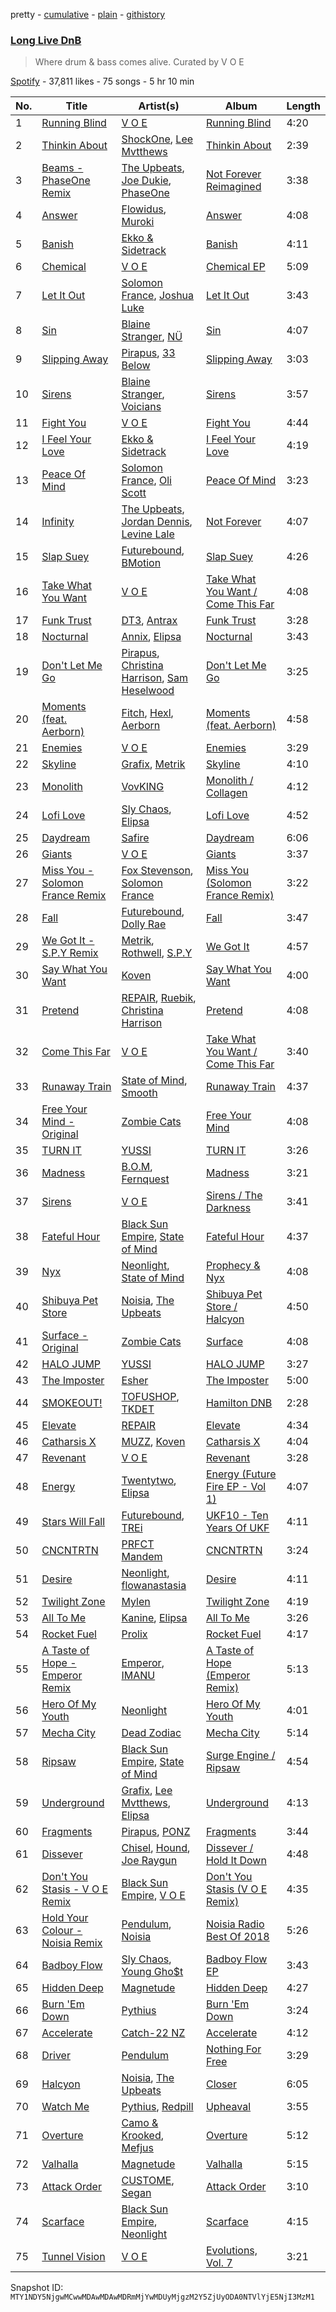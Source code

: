 pretty - [cumulative](/playlists/cumulative/37i9dQZF1DXbouKezIgSHE.md) - [plain](/playlists/plain/37i9dQZF1DXbouKezIgSHE) - [githistory](https://github.githistory.xyz/mackorone/spotify-playlist-archive/blob/main/playlists/plain/37i9dQZF1DXbouKezIgSHE)

### [Long Live DnB](https://open.spotify.com/playlist/37i9dQZF1DXbouKezIgSHE)

> Where drum & bass comes alive\. Curated by V O E

[Spotify](https://open.spotify.com/user/spotify) - 37,811 likes - 75 songs - 5 hr 10 min

| No. | Title | Artist(s) | Album | Length |
|---|---|---|---|---|
| 1 | [Running Blind](https://open.spotify.com/track/1haDtHJoXaxhDVgEyS2Qwg) | [V O E](https://open.spotify.com/artist/3t8Pn6gip5ndfX7mGIymYm) | [Running Blind](https://open.spotify.com/album/1RBhLF0MA813Bbetzd49U1) | 4:20 |
| 2 | [Thinkin About](https://open.spotify.com/track/679TnTjA1ad756mFFq91ZK) | [ShockOne](https://open.spotify.com/artist/1yShtQaHjChbToQboKRzgH), [Lee Mvtthews](https://open.spotify.com/artist/2rf0ufpy1NIUGmEHqq27GC) | [Thinkin About](https://open.spotify.com/album/4SfWi60B50vfPPNEMUxxAs) | 2:39 |
| 3 | [Beams \- PhaseOne Remix](https://open.spotify.com/track/7ycSMHYKdNy1wmLydfXwZR) | [The Upbeats](https://open.spotify.com/artist/5fbq6W6HAncSYaFtlQi7fF), [Joe Dukie](https://open.spotify.com/artist/1stlWvYSCm3sSEIzdKBSeY), [PhaseOne](https://open.spotify.com/artist/0mO3Yf5XIPHfAbHh8yWLFk) | [Not Forever Reimagined](https://open.spotify.com/album/1bCGrIsOTVF0CbWEI6NsKW) | 3:38 |
| 4 | [Answer](https://open.spotify.com/track/4D73ZWeg24N8yUXxCx3Ejq) | [Flowidus](https://open.spotify.com/artist/410Yzyq0DmhJImIxqy5wOC), [Muroki](https://open.spotify.com/artist/3Nvjwz6gDry7Uume9kjCBT) | [Answer](https://open.spotify.com/album/1qSRXN1dWFRaKHgX1x5bDv) | 4:08 |
| 5 | [Banish](https://open.spotify.com/track/74rJWD85pGQY5aZH3xpdaY) | [Ekko & Sidetrack](https://open.spotify.com/artist/7IVvHpo698q6w0VadlUxCL) | [Banish](https://open.spotify.com/album/4xtxsqBKqbpIKt91GpjQrg) | 4:11 |
| 6 | [Chemical](https://open.spotify.com/track/5xOmruHbdLlhpDG1DZEyj7) | [V O E](https://open.spotify.com/artist/3t8Pn6gip5ndfX7mGIymYm) | [Chemical EP](https://open.spotify.com/album/1cj7deUnAQKEUAfgGH8uon) | 5:09 |
| 7 | [Let It Out](https://open.spotify.com/track/4e9q1J9F4r73HnoISaCims) | [Solomon France](https://open.spotify.com/artist/2NGEzvIbogjqVnEEnksrXp), [Joshua Luke](https://open.spotify.com/artist/1GCIBl7qMUgfxoixradAQj) | [Let It Out](https://open.spotify.com/album/54h3f4ebcouQqG55PBTCVX) | 3:43 |
| 8 | [Sin](https://open.spotify.com/track/6ALgsIOsGhhodeGq16BHIe) | [Blaine Stranger](https://open.spotify.com/artist/4ZKZR4BBx5EaP4T3slUd1j), [NÜ](https://open.spotify.com/artist/5V4k12TCud24oll7XIoOnt) | [Sin](https://open.spotify.com/album/1tt8TC0ohVxpA9zx9YXJab) | 4:07 |
| 9 | [Slipping Away](https://open.spotify.com/track/4fLJwiVRfyMkYf0c1n5EaP) | [Pirapus](https://open.spotify.com/artist/7KgEOoJ0CawH7NOaLe34Qe), [33 Below](https://open.spotify.com/artist/4tMIsBBR8M0PsorDf0mNEz) | [Slipping Away](https://open.spotify.com/album/5U4TNX4P82yF8KoNwQK0xy) | 3:03 |
| 10 | [Sirens](https://open.spotify.com/track/4daDeVqPJuvEnMWTrzl6W4) | [Blaine Stranger](https://open.spotify.com/artist/4ZKZR4BBx5EaP4T3slUd1j), [Voicians](https://open.spotify.com/artist/5DNApAt05XowaylsOJo1eW) | [Sirens](https://open.spotify.com/album/0Qc40pRAolw55Xo3t6HrNG) | 3:57 |
| 11 | [Fight You](https://open.spotify.com/track/5gv7MLLwa8Bqk2ototHmfI) | [V O E](https://open.spotify.com/artist/3t8Pn6gip5ndfX7mGIymYm) | [Fight You](https://open.spotify.com/album/2hn9kRqS6Nxta7Cvj4K6Bj) | 4:44 |
| 12 | [I Feel Your Love](https://open.spotify.com/track/5VXHh0kou6l74vmDRfFFpY) | [Ekko & Sidetrack](https://open.spotify.com/artist/7IVvHpo698q6w0VadlUxCL) | [I Feel Your Love](https://open.spotify.com/album/0AL1igVnFFCJIrJbhFAHsO) | 4:19 |
| 13 | [Peace Of Mind](https://open.spotify.com/track/76fyFZLL5uI3uH6uPMlWKa) | [Solomon France](https://open.spotify.com/artist/2NGEzvIbogjqVnEEnksrXp), [Oli Scott](https://open.spotify.com/artist/0JGeTI3sByz80XJ48gk9pv) | [Peace Of Mind](https://open.spotify.com/album/3Q7mz6QSjLA2O25sZ5JNm3) | 3:23 |
| 14 | [Infinity](https://open.spotify.com/track/0fgolKbSZwVRG0CThD5sWa) | [The Upbeats](https://open.spotify.com/artist/5fbq6W6HAncSYaFtlQi7fF), [Jordan Dennis](https://open.spotify.com/artist/2iSbupdaMW303tk8tqdCv5), [Levine Lale](https://open.spotify.com/artist/2qgQuxHp5MEISrfNMPnKu3) | [Not Forever](https://open.spotify.com/album/1V3eAxPa9vrKETf19EyDhV) | 4:07 |
| 15 | [Slap Suey](https://open.spotify.com/track/7I1XUjtzeNW79MgT28AkDe) | [Futurebound](https://open.spotify.com/artist/2Vqj1e2oloOKNqAT2gpoa5), [BMotion](https://open.spotify.com/artist/0bPx7cEowPdqxnvrsMnGD7) | [Slap Suey](https://open.spotify.com/album/4r4UsASmYLW0wyjx6yQDOd) | 4:26 |
| 16 | [Take What You Want](https://open.spotify.com/track/4kVHvoi8OOQFp1ZV5kYNwd) | [V O E](https://open.spotify.com/artist/3t8Pn6gip5ndfX7mGIymYm) | [Take What You Want / Come This Far](https://open.spotify.com/album/446PvnUtFcdBH010dsqcNZ) | 4:08 |
| 17 | [Funk Trust](https://open.spotify.com/track/5S7Odia9qyMX0Pomscbdt7) | [DT3](https://open.spotify.com/artist/2BWYrSn8dSJayZkvCf7t9U), [Antrax](https://open.spotify.com/artist/1k5mK5ao28jCQ7CBNIpYMG) | [Funk Trust](https://open.spotify.com/album/2DxRXMnTt8CGexNiBbc4mN) | 3:28 |
| 18 | [Nocturnal](https://open.spotify.com/track/64jRAmk99vinM9WgvGSNch) | [Annix](https://open.spotify.com/artist/0llNeW8Q52i2sxV7DsFASR), [Elipsa](https://open.spotify.com/artist/2HRQmTBCGufnxsFIodHske) | [Nocturnal](https://open.spotify.com/album/2DZvctY5zi4s5RyyiwPFxT) | 3:43 |
| 19 | [Don't Let Me Go](https://open.spotify.com/track/2h0tLMiwLsJ7e7xiWWzwKR) | [Pirapus](https://open.spotify.com/artist/7KgEOoJ0CawH7NOaLe34Qe), [Christina Harrison](https://open.spotify.com/artist/0Bodcxze5bIUbnJAI3JKTR), [Sam Heselwood](https://open.spotify.com/artist/3NWsg1qe0HyufJEhf1KoI6) | [Don't Let Me Go](https://open.spotify.com/album/6s2rMgpOULBHR8p3pXaDpx) | 3:25 |
| 20 | [Moments \(feat\. Aerborn\)](https://open.spotify.com/track/2JRHI6fTfc6yYHiRsPpSN5) | [Fitch](https://open.spotify.com/artist/4R1KJqQAvnwb0ChZWqTege), [Hexl](https://open.spotify.com/artist/4iJkP0sXV9RmVpGKSPt5Fq), [Aerborn](https://open.spotify.com/artist/0DKuAUrRIPmC6hFe21M1UX) | [Moments \(feat\. Aerborn\)](https://open.spotify.com/album/5Qs6vTTUVXfmSK9EzU4TsH) | 4:58 |
| 21 | [Enemies](https://open.spotify.com/track/62glmQhQN5BUrc1tJeQro7) | [V O E](https://open.spotify.com/artist/3t8Pn6gip5ndfX7mGIymYm) | [Enemies](https://open.spotify.com/album/5lCPnvaPimzf1wMITE75hv) | 3:29 |
| 22 | [Skyline](https://open.spotify.com/track/5M6DnQMTwQs0CaNdz7yJ5d) | [Grafix](https://open.spotify.com/artist/27YdXZOMLqvxI2pB5GyqyY), [Metrik](https://open.spotify.com/artist/2NCEtX40i9lLNpTg2X5583) | [Skyline](https://open.spotify.com/album/0j1JntUGndsVxvXu6DwvRg) | 4:10 |
| 23 | [Monolith](https://open.spotify.com/track/1pvHTmHwlsEZx5cVIbNKZD) | [VovKING](https://open.spotify.com/artist/5cv42gJ8QCmmPQ4h8DjsdH) | [Monolith / Collagen](https://open.spotify.com/album/4Hn4zbNH6NRnhtYpWq4xVb) | 4:12 |
| 24 | [Lofi Love](https://open.spotify.com/track/5F210oygZ6fMAvbznWrjwJ) | [Sly Chaos](https://open.spotify.com/artist/02QaTKGbI6W9D80tPSqJ6i), [Elipsa](https://open.spotify.com/artist/2HRQmTBCGufnxsFIodHske) | [Lofi Love](https://open.spotify.com/album/7fUAeXxYUirpCyQJuykaJt) | 4:52 |
| 25 | [Daydream](https://open.spotify.com/track/3baML5RbtecV8Q5yuzrslP) | [Safire](https://open.spotify.com/artist/0RUdbVM6eQL5oCoh6VHTDB) | [Daydream](https://open.spotify.com/album/5taOQUJucITY4aEJDQHT8d) | 6:06 |
| 26 | [Giants](https://open.spotify.com/track/6YZfLjsFTrRS8EtGLDY24Y) | [V O E](https://open.spotify.com/artist/3t8Pn6gip5ndfX7mGIymYm) | [Giants](https://open.spotify.com/album/5U9rP5znc63gF2UBnoQ8Hb) | 3:37 |
| 27 | [Miss You \- Solomon France Remix](https://open.spotify.com/track/6OXQfpCGaJ4OqS7g014KmB) | [Fox Stevenson](https://open.spotify.com/artist/2BQWHuvxG4kMYnfghdaCIy), [Solomon France](https://open.spotify.com/artist/2NGEzvIbogjqVnEEnksrXp) | [Miss You \(Solomon France Remix\)](https://open.spotify.com/album/7BXON2X1HqTRpdJHKiBGz3) | 3:22 |
| 28 | [Fall](https://open.spotify.com/track/1gfWf2AnJtLckqo9pRFI4p) | [Futurebound](https://open.spotify.com/artist/2Vqj1e2oloOKNqAT2gpoa5), [Dolly Rae](https://open.spotify.com/artist/0wB5diKi6MD5CqXoJ3h6lJ) | [Fall](https://open.spotify.com/album/797htxFmHyEMgc4mBz1q9h) | 3:47 |
| 29 | [We Got It \- S.P.Y Remix](https://open.spotify.com/track/1Iuo5rSPfXDVKxCyl2ePbW) | [Metrik](https://open.spotify.com/artist/2NCEtX40i9lLNpTg2X5583), [Rothwell](https://open.spotify.com/artist/5uPbfbVvS1knjpH37U1Mgr), [S.P.Y](https://open.spotify.com/artist/6aJAd8zM1s3Slw64KfsmaF) | [We Got It](https://open.spotify.com/album/1VBPJ2FXlBgEVwgiT6ixfi) | 4:57 |
| 30 | [Say What You Want](https://open.spotify.com/track/7C0AmMGDeLY4JaDNZcBC4b) | [Koven](https://open.spotify.com/artist/3UCbp6D1lvILlxRJT9LnFa) | [Say What You Want](https://open.spotify.com/album/0VPNitgjEkHtyreOZaa1oK) | 4:00 |
| 31 | [Pretend](https://open.spotify.com/track/4heg9L1ymejnW14gFLOAPn) | [REPAIR](https://open.spotify.com/artist/0xLqXvK6horF4enARe8AIN), [Ruebik](https://open.spotify.com/artist/331mn1ZP0uAGUcazag3TNa), [Christina Harrison](https://open.spotify.com/artist/0Bodcxze5bIUbnJAI3JKTR) | [Pretend](https://open.spotify.com/album/6AF06ZXUETEmdeoxf1deMo) | 4:08 |
| 32 | [Come This Far](https://open.spotify.com/track/0jE6OcJzJ1mngyrNV82mZK) | [V O E](https://open.spotify.com/artist/3t8Pn6gip5ndfX7mGIymYm) | [Take What You Want / Come This Far](https://open.spotify.com/album/446PvnUtFcdBH010dsqcNZ) | 3:40 |
| 33 | [Runaway Train](https://open.spotify.com/track/3vj5EMdE1ZlbJbYSFLqOwF) | [State of Mind](https://open.spotify.com/artist/6Piel9jEbV4Qb18Yw1B2dI), [Smooth](https://open.spotify.com/artist/7yRkgZyRXaO7oh1hTEyKNo) | [Runaway Train](https://open.spotify.com/album/5t2w6fgcttlt9NgtuNCzr0) | 4:37 |
| 34 | [Free Your Mind \- Original](https://open.spotify.com/track/2M1LSALo5PGjGeMIazRuhb) | [Zombie Cats](https://open.spotify.com/artist/5ZIAymQimYIkT08qGsRjoK) | [Free Your Mind](https://open.spotify.com/album/1HY5cRpzm4fG3yEH78C1E4) | 4:08 |
| 35 | [TURN IT](https://open.spotify.com/track/1RaWyRtQAjscmH6ixxKLsZ) | [YUSSI](https://open.spotify.com/artist/1IwkSL4i4wIu40Cej0a997) | [TURN IT](https://open.spotify.com/album/6hhsVfu76AyRKN2pKZW6c6) | 3:26 |
| 36 | [Madness](https://open.spotify.com/track/4A2JeNiPJLtMYhimPThNv6) | [B.O.M](https://open.spotify.com/artist/3obWOc3Iq15TgW0pTDY2RK), [Fernquest](https://open.spotify.com/artist/7vUiDGA4jzsPS8RSTaiFrL) | [Madness](https://open.spotify.com/album/1mrEcrd7eTfxOxjOxaXNgS) | 3:21 |
| 37 | [Sirens](https://open.spotify.com/track/6dLBgoJCyB9NlDARCTwJes) | [V O E](https://open.spotify.com/artist/3t8Pn6gip5ndfX7mGIymYm) | [Sirens / The Darkness](https://open.spotify.com/album/432FAF2FK68IP91Ra5boiH) | 3:41 |
| 38 | [Fateful Hour](https://open.spotify.com/track/5ZwvPXsvqWOr2XcDZ1ohu6) | [Black Sun Empire](https://open.spotify.com/artist/3PAXvY08KxX5HmCsmKw4x8), [State of Mind](https://open.spotify.com/artist/6Piel9jEbV4Qb18Yw1B2dI) | [Fateful Hour](https://open.spotify.com/album/0jkK70i3xZ2y3qeHBWSQ4T) | 4:37 |
| 39 | [Nyx](https://open.spotify.com/track/55oEMPn7GcYw0QnEPC7JRR) | [Neonlight](https://open.spotify.com/artist/1dDzlLlakr2JyoK4EtRv5L), [State of Mind](https://open.spotify.com/artist/6Piel9jEbV4Qb18Yw1B2dI) | [Prophecy & Nyx](https://open.spotify.com/album/2jRDWwBxGM3YkRzY93r2xK) | 4:08 |
| 40 | [Shibuya Pet Store](https://open.spotify.com/track/38hFp6SVQX1Wgo4c29qQXL) | [Noisia](https://open.spotify.com/artist/4YWj8sohRDjL9deiuRvEEY), [The Upbeats](https://open.spotify.com/artist/5fbq6W6HAncSYaFtlQi7fF) | [Shibuya Pet Store / Halcyon](https://open.spotify.com/album/5ZFpkF8RSRVHBQxVyrCXQC) | 4:50 |
| 41 | [Surface \- Original](https://open.spotify.com/track/3tWmWRpXzqzSEs5b34fWh9) | [Zombie Cats](https://open.spotify.com/artist/5ZIAymQimYIkT08qGsRjoK) | [Surface](https://open.spotify.com/album/4jxsdQNRrJb6lqYfFaDRAa) | 4:08 |
| 42 | [HALO JUMP](https://open.spotify.com/track/6jM65OGqVRyiGI2aLYuxMK) | [YUSSI](https://open.spotify.com/artist/1IwkSL4i4wIu40Cej0a997) | [HALO JUMP](https://open.spotify.com/album/7ynw3zwj2JvorTpUsjoqvc) | 3:27 |
| 43 | [The Imposter](https://open.spotify.com/track/2MX5YBjjJvzSxJHOkGbLt8) | [Esher](https://open.spotify.com/artist/2HJbrdpPlh54K4S93EwLvM) | [The Imposter](https://open.spotify.com/album/7gMeh3mBLtKh3VdlL9mx7b) | 5:00 |
| 44 | [SMOKEOUT!](https://open.spotify.com/track/4LnZpccW4aTfFLc8k16bCC) | [TOFUSHOP](https://open.spotify.com/artist/3k5lpoMiCUPqziGLYFTGlq), [TKDET](https://open.spotify.com/artist/7Moa6CDThPivkeTCqcJz2d) | [Hamilton DNB](https://open.spotify.com/album/2F9QTaHyoGeg3r1axnYrOf) | 2:28 |
| 45 | [Elevate](https://open.spotify.com/track/3fPUZpOtmF7W06I81lSccy) | [REPAIR](https://open.spotify.com/artist/0xLqXvK6horF4enARe8AIN) | [Elevate](https://open.spotify.com/album/44WJ9lfLRsyQk7NjkGh8Sy) | 4:34 |
| 46 | [Catharsis X](https://open.spotify.com/track/7ktbuWqGUsNmAS9OoNwgWk) | [MUZZ](https://open.spotify.com/artist/4UNnRb4LN2hGtbtMfPzMhg), [Koven](https://open.spotify.com/artist/3UCbp6D1lvILlxRJT9LnFa) | [Catharsis X](https://open.spotify.com/album/3ryV1s0kjVYKwRR4Is6Dqs) | 4:04 |
| 47 | [Revenant](https://open.spotify.com/track/2XbjdPhZ49Ds27aPtye9DJ) | [V O E](https://open.spotify.com/artist/3t8Pn6gip5ndfX7mGIymYm) | [Revenant](https://open.spotify.com/album/4xztJfknT7CtmYNoQMllsn) | 3:28 |
| 48 | [Energy](https://open.spotify.com/track/5pVgekIM4pSKSRDo2K9OIH) | [Twentytwo](https://open.spotify.com/artist/713Aalh7WlAQ655f2lUAnh), [Elipsa](https://open.spotify.com/artist/2HRQmTBCGufnxsFIodHske) | [Energy \(Future Fire EP \- Vol 1\)](https://open.spotify.com/album/5zBynfW4fW4IDcokUbLhwf) | 4:07 |
| 49 | [Stars Will Fall](https://open.spotify.com/track/2DbqtwgllIvbvpCAINsO9i) | [Futurebound](https://open.spotify.com/artist/2Vqj1e2oloOKNqAT2gpoa5), [TREi](https://open.spotify.com/artist/0ZNle26FCkef6NjJqBRice) | [UKF10 \- Ten Years Of UKF](https://open.spotify.com/album/3EplBy3AUD7boM11XfXoTp) | 4:11 |
| 50 | [CNCNTRTN](https://open.spotify.com/track/6CyWYoGbXYDaWzgVtDWFfJ) | [PRFCT Mandem](https://open.spotify.com/artist/17E7dnCNABNW9SJBiaDe5E) | [CNCNTRTN](https://open.spotify.com/album/3EMQpMfulXzJIVnHQRskOs) | 3:24 |
| 51 | [Desire](https://open.spotify.com/track/2zZMNnWQbHrUs10LkB9PQK) | [Neonlight](https://open.spotify.com/artist/1dDzlLlakr2JyoK4EtRv5L), [flowanastasia](https://open.spotify.com/artist/6AAhs4ooZ8UUIuuhWj1ZjM) | [Desire](https://open.spotify.com/album/6R36PEkkLoBaghta6MptKE) | 4:11 |
| 52 | [Twilight Zone](https://open.spotify.com/track/3QAJ6xTQl36OPcWZeTRtnN) | [Mylen](https://open.spotify.com/artist/7yHbz9ub8NawhPnbZbQQfW) | [Twilight Zone](https://open.spotify.com/album/0djd8tMCxpIaHhM6yRVEaw) | 4:19 |
| 53 | [All To Me](https://open.spotify.com/track/28TJ1DLGBJ9BddLpWwwuXQ) | [Kanine](https://open.spotify.com/artist/1KiNUGL3r0GgyLwqYCY1yV), [Elipsa](https://open.spotify.com/artist/2HRQmTBCGufnxsFIodHske) | [All To Me](https://open.spotify.com/album/5KgrT8AuRSZ202tqBdvrPW) | 3:26 |
| 54 | [Rocket Fuel](https://open.spotify.com/track/6HQxVsoHLIEBZRQNQGu7aG) | [Prolix](https://open.spotify.com/artist/3rNP0CUzTxxuNpc3ze8rXV) | [Rocket Fuel](https://open.spotify.com/album/0keamdsNhYHt1J1vt5fVcm) | 4:17 |
| 55 | [A Taste of Hope \- Emperor Remix](https://open.spotify.com/track/1ccwHZJ9NxexmQCT0wL53U) | [Emperor](https://open.spotify.com/artist/0qpokmnvq1MOYl954iVq7x), [IMANU](https://open.spotify.com/artist/5Y7rFm0tiJTVDzGLMzz0W1) | [A Taste of Hope \(Emperor Remix\)](https://open.spotify.com/album/2bpTN0k3Z0TGgtFgyaxzx7) | 5:13 |
| 56 | [Hero Of My Youth](https://open.spotify.com/track/37tXsgk0HpjY2cu8xImIK8) | [Neonlight](https://open.spotify.com/artist/1dDzlLlakr2JyoK4EtRv5L) | [Hero Of My Youth](https://open.spotify.com/album/4KhUOCJBc5x5lDknmc3tsP) | 4:01 |
| 57 | [Mecha City](https://open.spotify.com/track/5CnPR1Cx5GuRzjEbUFW2Vq) | [Dead Zodiac](https://open.spotify.com/artist/03neYbBKYF2wtie4YCPLgW) | [Mecha City](https://open.spotify.com/album/15tGRWe82MGl8ep9cedAiQ) | 5:14 |
| 58 | [Ripsaw](https://open.spotify.com/track/1ZOQ0OFZzmcPnF0JSPXLPO) | [Black Sun Empire](https://open.spotify.com/artist/3PAXvY08KxX5HmCsmKw4x8), [State of Mind](https://open.spotify.com/artist/6Piel9jEbV4Qb18Yw1B2dI) | [Surge Engine / Ripsaw](https://open.spotify.com/album/4bmxMQuybr46xm08o8j9bw) | 4:54 |
| 59 | [Underground](https://open.spotify.com/track/4hgX3PfsGkgYpn488zYncj) | [Grafix](https://open.spotify.com/artist/27YdXZOMLqvxI2pB5GyqyY), [Lee Mvtthews](https://open.spotify.com/artist/2rf0ufpy1NIUGmEHqq27GC), [Elipsa](https://open.spotify.com/artist/2HRQmTBCGufnxsFIodHske) | [Underground](https://open.spotify.com/album/5yZCE3J9PN5El4D1nKcLnQ) | 4:13 |
| 60 | [Fragments](https://open.spotify.com/track/2pYUTP45UkIdjd8vTdsvQV) | [Pirapus](https://open.spotify.com/artist/7KgEOoJ0CawH7NOaLe34Qe), [PONZ](https://open.spotify.com/artist/0mXqchgm5Vksrxi73qOlsF) | [Fragments](https://open.spotify.com/album/3JvwmBTKU0jK1dEaKlIKiz) | 3:44 |
| 61 | [Dissever](https://open.spotify.com/track/5ustxZkqst9khBjiGtmvdo) | [Chisel](https://open.spotify.com/artist/6YCvsKfbKbEiALHU8gD7mK), [Hound](https://open.spotify.com/artist/1N1kJZrpykKuPge5RfIyaD), [Joe Raygun](https://open.spotify.com/artist/1at1DNYXk2vcmMCYjfZR8c) | [Dissever / Hold It Down](https://open.spotify.com/album/0vjFdaVHghchml9myBnokJ) | 4:48 |
| 62 | [Don't You Stasis \- V O E Remix](https://open.spotify.com/track/17U3HZ4ajAmuFRR7uiKsdz) | [Black Sun Empire](https://open.spotify.com/artist/3PAXvY08KxX5HmCsmKw4x8), [V O E](https://open.spotify.com/artist/3t8Pn6gip5ndfX7mGIymYm) | [Don't You Stasis \(V O E Remix\)](https://open.spotify.com/album/4NRUTUQcfDZ9MKIBjW7Nmy) | 4:35 |
| 63 | [Hold Your Colour \- Noisia Remix](https://open.spotify.com/track/6zlPHGLqusbv03EcUNOCCH) | [Pendulum](https://open.spotify.com/artist/7MqnCTCAX6SsIYYdJCQj9B), [Noisia](https://open.spotify.com/artist/4YWj8sohRDjL9deiuRvEEY) | [Noisia Radio Best Of 2018](https://open.spotify.com/album/5EVxDRdW8GHFruLNmBqiQ3) | 5:26 |
| 64 | [Badboy Flow](https://open.spotify.com/track/2ADGeDmnEQ73HtLf2EEnfV) | [Sly Chaos](https://open.spotify.com/artist/02QaTKGbI6W9D80tPSqJ6i), [Young Gho$t](https://open.spotify.com/artist/64C1h8ZS4TwwOq6vTh5bIU) | [Badboy Flow EP](https://open.spotify.com/album/5y1yQHfS9MyvOuflJOeI4D) | 3:43 |
| 65 | [Hidden Deep](https://open.spotify.com/track/1THSOHQigCJf9zlCC5FWO9) | [Magnetude](https://open.spotify.com/artist/1oG2f8B49xa2z9ih8EnqdD) | [Hidden Deep](https://open.spotify.com/album/6H7OcIgE5mDWpcDDh2dfbE) | 4:27 |
| 66 | [Burn 'Em Down](https://open.spotify.com/track/43ohQwkTpSSgVdib9dJWj1) | [Pythius](https://open.spotify.com/artist/0CRJK2gwHjs3IKm4uhjNTR) | [Burn 'Em Down](https://open.spotify.com/album/3qYCL2kJB9G9yVUp8n3vU1) | 3:24 |
| 67 | [Accelerate](https://open.spotify.com/track/0UqJZnb9L3Kb8rnxLfwAc0) | [Catch\-22 NZ](https://open.spotify.com/artist/20YX5bIIvwKl8tWAQocBDZ) | [Accelerate](https://open.spotify.com/album/3sqgf8wMRGgmukNgoc1wvv) | 4:12 |
| 68 | [Driver](https://open.spotify.com/track/1tm7cZeRQFQsc2Nrpv8PYj) | [Pendulum](https://open.spotify.com/artist/7MqnCTCAX6SsIYYdJCQj9B) | [Nothing For Free](https://open.spotify.com/album/2C5pOup7ksQ7YFutOlP6nA) | 3:29 |
| 69 | [Halcyon](https://open.spotify.com/track/6wbt5QD31GiRa28x5vPJty) | [Noisia](https://open.spotify.com/artist/4YWj8sohRDjL9deiuRvEEY), [The Upbeats](https://open.spotify.com/artist/5fbq6W6HAncSYaFtlQi7fF) | [Closer](https://open.spotify.com/album/4OoqrSbmdPHjdr3GAKGZaQ) | 6:05 |
| 70 | [Watch Me](https://open.spotify.com/track/1F8zDNYbjFfu9S87fgJAV6) | [Pythius](https://open.spotify.com/artist/0CRJK2gwHjs3IKm4uhjNTR), [Redpill](https://open.spotify.com/artist/0cw20VTDfHmF2J6W8dreql) | [Upheaval](https://open.spotify.com/album/0WBxs60sR3Wc0EJOkkzgQc) | 3:55 |
| 71 | [Overture](https://open.spotify.com/track/4AjiA5HkJVy59369f0Jjlk) | [Camo & Krooked](https://open.spotify.com/artist/2N8IPNZTiNo3nj4mreOlHU), [Mefjus](https://open.spotify.com/artist/54qqaSH6byJIb8eFWxe3Pj) | [Overture](https://open.spotify.com/album/3WBh6onMnl64BJOyyCp64C) | 5:12 |
| 72 | [Valhalla](https://open.spotify.com/track/6iiLFq8kfykvJglqp3p4D5) | [Magnetude](https://open.spotify.com/artist/1oG2f8B49xa2z9ih8EnqdD) | [Valhalla](https://open.spotify.com/album/6LfP3ub5qMpGrPaGipkmEM) | 5:15 |
| 73 | [Attack Order](https://open.spotify.com/track/0eLoZOYyTFlEsu5N8uEjsl) | [CUSTOME](https://open.spotify.com/artist/5wuskIkuPDVvdwAhZtQWIe), [Segan](https://open.spotify.com/artist/0NgWGGk9p04zLTeFbIdsVO) | [Attack Order](https://open.spotify.com/album/01k4jf0UQuMZfUicwlnIKM) | 3:10 |
| 74 | [Scarface](https://open.spotify.com/track/5vh0ivtYzxIGTI7uG7fEtM) | [Black Sun Empire](https://open.spotify.com/artist/3PAXvY08KxX5HmCsmKw4x8), [Neonlight](https://open.spotify.com/artist/1dDzlLlakr2JyoK4EtRv5L) | [Scarface](https://open.spotify.com/album/4CaVmAajzKV44ztwALYEy1) | 4:15 |
| 75 | [Tunnel Vision](https://open.spotify.com/track/397qkLwrFYMUFdJT9PegmS) | [V O E](https://open.spotify.com/artist/3t8Pn6gip5ndfX7mGIymYm) | [Evolutions, Vol\. 7](https://open.spotify.com/album/70YMEULW9YC6o77jfJ4q6l) | 3:21 |

Snapshot ID: `MTY1NDY5NjgwMCwwMDAwMDAwMDRmMjYwMDUyMjgzM2Y5ZjUyODA0NTVlYjE5NjI3MzM1`
